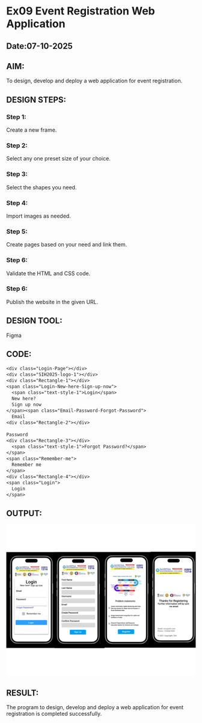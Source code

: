 # Ex09 Event Registration Web Application
## Date:07-10-2025

## AIM:
To design, develop and deploy a web application for event registration.

## DESIGN STEPS:

### Step 1:
Create a new frame.

### Step 2:
Select any one preset size of your choice.

### Step 3:
Select the shapes you need.

### Step 4:
Import images as needed.

### Step 5:
Create pages based on your need and link them.

### Step 6:

Validate the HTML and CSS code.

### Step 6:

Publish the website in the given URL.

## DESIGN TOOL:
Figma

## CODE:
```
<div class="Login-Page"></div>
<div class="SIH2025-logo-1"></div>
<div class="Rectangle-1"></div>
<span class="Login-New-here-Sign-up-now">
  <span class="text-style-1">Login</span>
  New here?
  Sign up now
</span><span class="Email-Password-Forgot-Password">
  Email
<div class="Rectangle-2"></div>

Password
<div class="Rectangle-3"></div>
  <span class="text-style-1">Forgot Password?</span>
</span>
<span class="Remember-me">
  Remember me
</span>
<div class="Rectangle-4"></div>
<span class="Login">
  Login
</span>
```

## OUTPUT:
![alt text](figma.jpg)

## RESULT:
The program to design, develop and deploy a web application for event registration is completed successfully.
